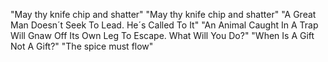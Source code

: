 "May thy knife chip and shatter"
"May thy knife chip and shatter"
"A Great Man Doesn´t Seek To Lead. He´s Called To It"
"An Animal Caught In A Trap Will Gnaw Off Its Own Leg To Escape. What Will You Do?"
"When Is A Gift Not A Gift?" 
"The spice must flow"
